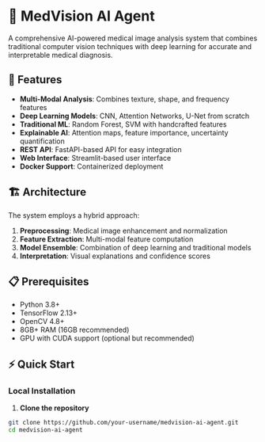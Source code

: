 # 🏥 MedVision AI Agent

A comprehensive AI-powered medical image analysis system that combines traditional computer vision techniques with deep learning for accurate and interpretable medical diagnosis.

## 🚀 Features

- **Multi-Modal Analysis**: Combines texture, shape, and frequency features
- **Deep Learning Models**: CNN, Attention Networks, U-Net from scratch
- **Traditional ML**: Random Forest, SVM with handcrafted features
- **Explainable AI**: Attention maps, feature importance, uncertainty quantification
- **REST API**: FastAPI-based API for easy integration
- **Web Interface**: Streamlit-based user interface
- **Docker Support**: Containerized deployment

## 🏗️ Architecture

The system employs a hybrid approach:

1. **Preprocessing**: Medical image enhancement and normalization
2. **Feature Extraction**: Multi-modal feature computation
3. **Model Ensemble**: Combination of deep learning and traditional models
4. **Interpretation**: Visual explanations and confidence scores

## 📋 Prerequisites

- Python 3.8+
- TensorFlow 2.13+
- OpenCV 4.8+
- 8GB+ RAM (16GB recommended)
- GPU with CUDA support (optional but recommended)

## ⚡ Quick Start

### Local Installation

1. **Clone the repository**
```bash
git clone https://github.com/your-username/medvision-ai-agent.git
cd medvision-ai-agent
